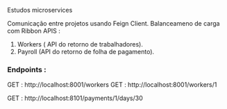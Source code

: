 Estudos microservices


Comunicação entre projetos usando Feign Client.
Balanceameno de carga com Ribbon
APIS : 

1. Workers ( API do retorno de trabalhadores).
2. Payroll (API do retorno de folha de pagamento).



### Endpoints : 

GET : http://localhost:8001/workers
GET : http://localhost:8001/workers/1

GET : http://localhost:8101/payments/1/days/30 

